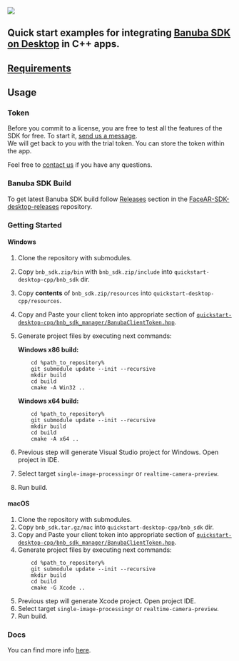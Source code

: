 [![](https://www.banuba.com/hubfs/Banuba_November2018/Images/Banuba%20SDK.png)](https://docs.banuba.com/face-ar-sdk-v1/desktop/desktop_overview)

## Quick start examples for integrating [Banuba SDK on Desktop](https://docs.banuba.com/face-ar-sdk-v1/desktop/desktop_overview) in C++ apps.  

## [Requirements](https://docs.banuba.com/face-ar-sdk-v1/overview/system_requirements)

## Usage
### Token
Before you commit to a license, you are free to test all the features of the SDK for free. To start it, [send us a message](https://www.banuba.com/facear-sdk/face-filters#form).  
We will get back to you with the trial token.
You can store the token within the app.  

Feel free to [contact us](https://docs.banuba.com/face-ar-sdk-v1/support) if you have any questions.

### Banuba SDK Build
To get latest Banuba SDK build follow [Releases](https://github.com/Banuba/FaceAR-SDK-desktop-releases/releases) section in the [FaceAR-SDK-desktop-releases](https://github.com/Banuba/FaceAR-SDK-desktop-releases) repository.

### Getting Started

#### Windows

1. Clone the repository with submodules.
2. Copy `bnb_sdk.zip/bin` with `bnb_sdk.zip/include` into `quickstart-desktop-cpp/bnb_sdk` dir.
3. Copy **contents** of `bnb_sdk.zip/resources` into `quickstart-desktop-cpp/resources`.
4. Copy and Paste your client token into appropriate section of [`quickstart-desktop-cpp/bnb_sdk_manager/BanubaClientToken.hpp`](bnb_sdk_manager/src/BanubaClientToken.hpp). 
5. Generate project files by executing next commands:

    **Windows x86 build:**	
    ```
        cd %path_to_repository%
        git submodule update --init --recursive
        mkdir build
        cd build
        cmake -A Win32 ..
    ```
    **Windows x64 build:**	
    ```
        cd %path_to_repository%
        git submodule update --init --recursive
        mkdir build
        cd build
        cmake -A x64 ..
    ```
6. Previous step will generate Visual Studio project for Windows. Open project in IDE.
7. Select target `single-image-processingr` or `realtime-camera-preview`.
8. Run build.

#### macOS

1. Clone the repository with submodules.
2. Copy `bnb_sdk.tar.gz/mac` into `quickstart-desktop-cpp/bnb_sdk` dir.
3. Copy and Paste your client token into appropriate section of [`quickstart-desktop-cpp/bnb_sdk_manager/BanubaClientToken.hpp`](bnb_sdk_manager/src/BanubaClientToken.hpp). 
4. Generate project files by executing next commands:
    ```
        cd %path_to_repository%
        git submodule update --init --recursive
        mkdir build
        cd build
        cmake -G Xcode ..
    ```
5. Previous step will generate Xcode project. Open project IDE.
6. Select target `single-image-processingr` or `realtime-camera-preview`.
7. Run build.

### Docs
You can find more info [here](https://docs.banuba.com/face-ar-sdk-v1/desktop/desktop_overview).
